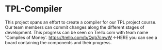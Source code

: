 # TPL-Compiler
This project spans an effort to create a compiler for our TPL project course. Our team members can commit changes along the different stages of development. This progress can be seen on Trello.com with team name 'Compiles of Money'. https://trello.com/b/Qqb7cnwW &lt;-HERE you can see a board containing the components and their progress.
